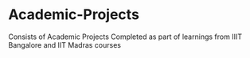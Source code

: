 # Academic-Projects
Consists of Academic Projects Completed as part of learnings from IIIT Bangalore and IIT Madras courses
